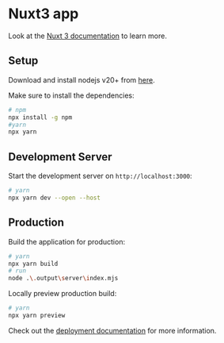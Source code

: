 # Nuxt3 app

Look at the [Nuxt 3 documentation](https://nuxt.com/docs/getting-started/introduction) to learn more.

## Setup

Download and install nodejs v20+ from [here](https://nodejs.org/en).

Make sure to install the dependencies:

```bash
# npm
npx install -g npm
#yarn
npx yarn
```

## Development Server

Start the development server on `http://localhost:3000`:

```bash
# yarn
npx yarn dev --open --host
```

## Production

Build the application for production:

```bash
# yarn
npx yarn build
# run
node .\.output\server\index.mjs
```

Locally preview production build:

```bash
# yarn
npx yarn preview
```

Check out the [deployment documentation](https://nuxt.com/docs/getting-started/deployment) for more information.

